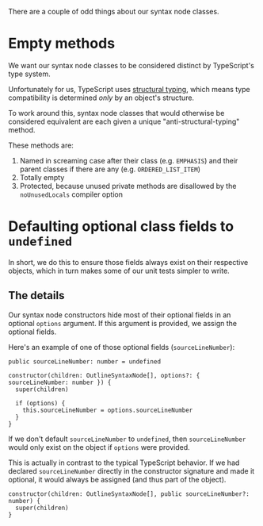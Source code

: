 There are a couple of odd things about our syntax node classes.


Empty methods
=============

We want our syntax node classes to be considered distinct by TypeScript's type system.

Unfortunately for us, TypeScript uses [structural typing](https://en.wikipedia.org/wiki/Structural_type_system), which means type compatibility is determined *only* by an object's structure.

To work around this, syntax node classes that would otherwise be considered equivalent are each given a unique "anti-structural-typing" method.

These methods are:

1. Named in screaming case after their class (e.g. `EMPHASIS`) and their parent classes if there are any (e.g. `ORDERED_LIST_ITEM`)
2. Totally empty
3. Protected, because unused private methods are disallowed by the `noUnusedLocals` compiler option


Defaulting optional class fields to `undefined`
===============================================

In short, we do this to ensure those fields always exist on their respective objects, which in turn makes some of our unit tests simpler to write.


The details
----------- 

Our syntax node constructors hide most of their optional fields in an optional `options` argument. If this argument is provided, we assign the optional fields.

Here's an example of one of those optional fields (`sourceLineNumber`):

``````
public sourceLineNumber: number = undefined

constructor(children: OutlineSyntaxNode[], options?: { sourceLineNumber: number }) {
  super(children)

  if (options) {
    this.sourceLineNumber = options.sourceLineNumber
  }
}
``````

If we don't default `sourceLineNumber` to `undefined`, then `sourceLineNumber` would only exist on the object if `options` were provided.

This is actually in contrast to the typical TypeScript behavior. If we had declared `sourceLineNumber` directly in the constructor signature and made it optional, it would always be assigned (and thus part of the object).

``````
constructor(children: OutlineSyntaxNode[], public sourceLineNumber?: number) {
  super(children)
}
``````
